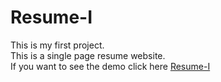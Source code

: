 # Resume-I
This is my first project.<br>This is a single page resume website.<br>If you want to see the demo click here <a href="https://glow-echo.github.io/Resume-I/">Resume-I</a>
